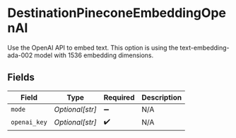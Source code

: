 # DestinationPineconeEmbeddingOpenAI

Use the OpenAI API to embed text. This option is using the text-embedding-ada-002 model with 1536 embedding dimensions.


## Fields

| Field              | Type               | Required           | Description        |
| ------------------ | ------------------ | ------------------ | ------------------ |
| `mode`             | *Optional[str]*    | :heavy_minus_sign: | N/A                |
| `openai_key`       | *Optional[str]*    | :heavy_check_mark: | N/A                |